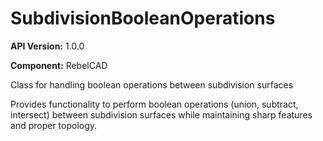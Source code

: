 # SubdivisionBooleanOperations

**API Version:** 1.0.0

**Component:** RebelCAD

Class for handling boolean operations between subdivision surfaces

Provides functionality to perform boolean operations (union, subtract, intersect)
between subdivision surfaces while maintaining sharp features and proper topology.

